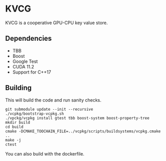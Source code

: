 # KVCG

KVCG is a cooperative GPU-CPU key value store.

## Dependencies

- TBB
- Boost
- Google Test
- CUDA 11.2
- Support for C++17

## Building

This will build the code and run sanity checks.

```shell
git submodule update --init --recursive
./vcpkg/bootstrap-vcpkg.sh
./vpckg/vcpkg install gtest tbb boost-system boost-property-tree
mkdir build
cd build
cmake -DCMAKE_TOOCHAIN_FILE=../vcpkg/scripts/buildsystems/vcpkg.cmake ..
make -j
ctest
```

You can also build with the dockerfile.
